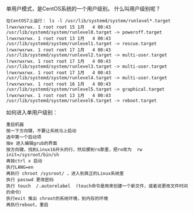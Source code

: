 单用户模式，是CentOS系统的一个用户级别。 
什么叫用户级别呢？

	在CentOS7上运行： ls -l /usr/lib/systemd/system/runlevel*.target
	lrwxrwxrwx. 1 root root 15 1月   4 00:43 /usr/lib/systemd/system/runlevel0.target -> poweroff.target
	lrwxrwxrwx. 1 root root 13 1月   4 00:43 /usr/lib/systemd/system/runlevel1.target -> rescue.target
	lrwxrwxrwx. 1 root root 17 1月   4 00:43 /usr/lib/systemd/system/runlevel2.target -> multi-user.target
	lrwxrwxrwx. 1 root root 17 1月   4 00:43 /usr/lib/systemd/system/runlevel3.target -> multi-user.target
	lrwxrwxrwx. 1 root root 17 1月   4 00:43 /usr/lib/systemd/system/runlevel4.target -> multi-user.target
	lrwxrwxrwx. 1 root root 16 1月   4 00:43 /usr/lib/systemd/system/runlevel5.target -> graphical.target
	lrwxrwxrwx. 1 root root 13 1月   4 00:43 /usr/lib/systemd/system/runlevel6.target -> reboot.target

如何进入单用户级别：
	
	重启机器
	按一下方向键，不要让系统马上启动
	选中第一个启动项
	按e 进入编辑grub的界面
	按方向键，找到Linux16开头的行，然后挪到ro那里，把ro改为  rw init=/sysroot/bin/sh
	再按ctrl x 启动
	执行LANG=en
	再执行 chroot /sysroot/ ，进入到真正的Linux系统里
	执行 passwd 更改密码
	执行 touch  /.autorelabel  (touch命令是用来创建一个新文件，或者说更改文件时间的命令）
	执行exit 推出 chroot的系统环境，到内存的环境
	再执行reboot，重启




